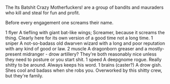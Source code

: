 The Its Batshit Crazy Motherfuckers! are a group of bandits and mauraders who kill and steal for fun and profit.

Before every engagement one screams their name.

1 flyer
	A tiefling with giant bat-like wings; Screamer, because it screams the thing. Clearly here for its own version of a good time not a long time.
1 sniper
	A not-so-badass old dwarven wizard with a long and poor reputation with any kind of good or law.
2 muscle
	A dragonborn greaser and a mostly-present midranger - drow artillery? They're both reasonably nice unless they need to posture or you start shit.
1 speed
	A deepgnome rogue. Really shitty to be around. Always keeps his word.
1 brains (caster?)
	A drow gish. Shes cool and badass when she robs you. Overworked by this shitty crew, but they're family.